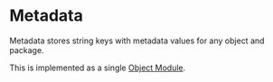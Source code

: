 # Metadata

Metadata stores string keys with metadata values for any object and package.

This is implemented as a single [Object Module](object_module.md).